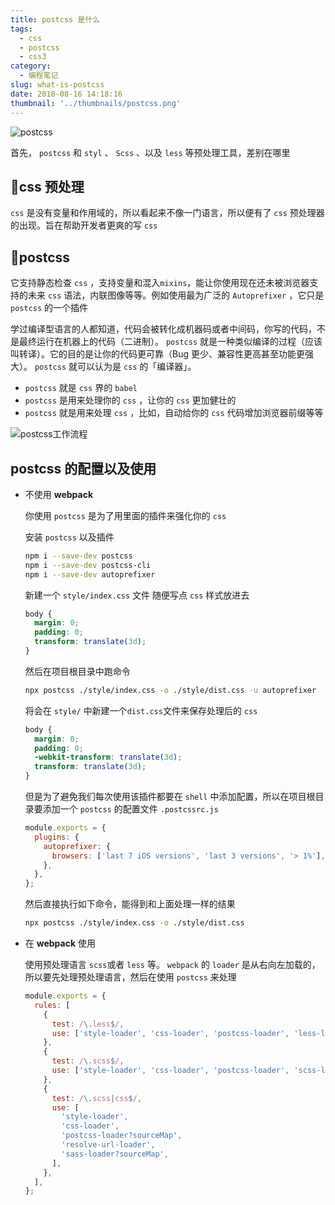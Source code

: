```yaml
---
title: postcss 是什么
tags:
  - css
  - postcss
  - css3
category:
  - 编程笔记
slug: what-is-postcss
date: 2018-08-16 14:18:16
thumbnail: '../thumbnails/postcss.png'
---
```


![postcss](https://cdn.clearlywind.com/blog-images/images/postcss.png)

首先， `postcss` 和 `styl` 、 `Scss` 、以及 `less` 等预处理工具，差别在哪里

## 🚀css 预处理

`css` 是没有变量和作用域的，所以看起来不像一门语言，所以便有了 `css` 预处理器的出现。旨在帮助开发者更爽的写 `css`

## 🚁postcss

它支持静态检查 `css` ，支持变量和混入`mixins`，能让你使用现在还未被浏览器支持的未来 `css` 语法，内联图像等等。例如使用最为广泛的 `Autoprefixer` ，它只是 `postcss` 的一个插件

学过编译型语言的人都知道，代码会被转化成机器码或者中间码，你写的代码，不是最终运行在机器上的代码（二进制）。 `postcss` 就是一种类似编译的过程（应该叫转译）。它的目的是让你的代码更可靠（Bug 更少、兼容性更高甚至功能更强大）。 `postcss` 就可以认为是 `css` 的「编译器」。

- `postcss` 就是 `css` 界的 `babel`
- `postcss` 是用来处理你的 `css` ，让你的 `css` 更加健壮的
- `postcss` 就是用来处理 `css` ，比如，自动给你的 `css` 代码增加浏览器前缀等等

![postcss工作流程](https://cdn.clearlywind.com/blog-images/images/postcss-work-flow.jpg)

## postcss 的配置以及使用

- 不使用 **webpack**

  你使用 `postcss` 是为了用里面的插件来强化你的 `css`

  安装 `postcss` 以及插件

  ```bash
  npm i --save-dev postcss
  npm i --save-dev postcss-cli
  npm i --save-dev autoprefixer
  ```

  新建一个 `style/index.css` 文件 随便写点 `css` 样式放进去

  ```css
  body {
    margin: 0;
    padding: 0;
    transform: translate(3d);
  }
  ```

  然后在项目根目录中跑命令

  ```bash
  npx postcss ./style/index.css -o ./style/dist.css -u autoprefixer
  ```

  将会在 `style/` 中新建一个`dist.css`文件来保存处理后的 `css`

  ```css
  body {
    margin: 0;
    padding: 0;
    -webkit-transform: translate(3d);
    transform: translate(3d);
  }
  ```

  但是为了避免我们每次使用该插件都要在 `shell` 中添加配置，所以在项目根目录要添加一个 `postcss` 的配置文件 `.postcssrc.js`

  ```js
  module.exports = {
    plugins: {
      autoprefixer: {
        browsers: ['last 7 iOS versions', 'last 3 versions', '> 1%'],
      },
    },
  };
  ```

  然后直接执行如下命令，能得到和上面处理一样的结果

  ```bash
  npx postcss ./style/index.css -o ./style/dist.css
  ```

- 在 **webpack** 使用

  使用预处理语言 `scss`或者 `less` 等。 `webpack` 的 `loader` 是从右向左加载的，所以要先处理预处理语言，然后在使用 `postcss` 来处理

  ```js
  module.exports = {
    rules: [
      {
        test: /\.less$/,
        use: ['style-loader', 'css-loader', 'postcss-loader', 'less-loader'],
      },
      {
        test: /\.scss$/,
        use: ['style-loader', 'css-loader', 'postcss-loader', 'scss-loader'],
      },
      {
        test: /\.scss|css$/,
        use: [
          'style-loader',
          'css-loader',
          'postcss-loader?sourceMap',
          'resolve-url-loader',
          'sass-loader?sourceMap',
        ],
      },
    ],
  };
  ```
